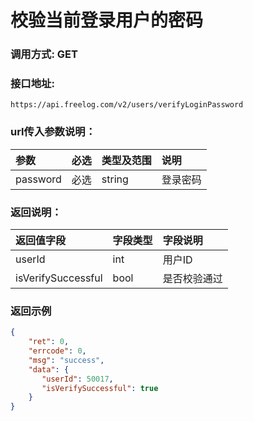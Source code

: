 # 校验当前登录用户的密码


### 调用方式: GET


### 接口地址:

```
https://api.freelog.com/v2/users/verifyLoginPassword
```


### url传入参数说明：

| 参数 | 必选 | 类型及范围 | 说明 |
| :--- | :--- | :--- | :--- |
|password|必选|string|登录密码|


### 返回说明：

| 返回值字段 | 字段类型 | 字段说明 |
| :--- | :--- | :--- |
| userId | int | 用户ID |
| isVerifySuccessful | bool | 是否校验通过 |



### 返回示例

```json
{
    "ret": 0,
    "errcode": 0,
    "msg": "success",
    "data": {
       "userId": 50017,
       "isVerifySuccessful": true
    }
}
```

